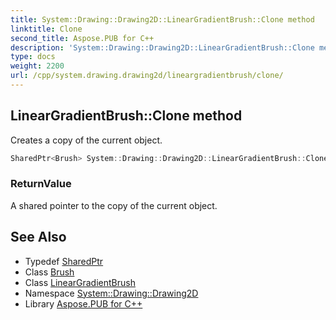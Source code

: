 ```yaml
---
title: System::Drawing::Drawing2D::LinearGradientBrush::Clone method
linktitle: Clone
second_title: Aspose.PUB for C++
description: 'System::Drawing::Drawing2D::LinearGradientBrush::Clone method. Creates a copy of the current object in C++.'
type: docs
weight: 2200
url: /cpp/system.drawing.drawing2d/lineargradientbrush/clone/
---
```

## LinearGradientBrush::Clone method


Creates a copy of the current object.

```cpp
SharedPtr<Brush> System::Drawing::Drawing2D::LinearGradientBrush::Clone() override
```


### ReturnValue

A shared pointer to the copy of the current object.

## See Also

* Typedef [SharedPtr](../../../system/sharedptr/)
* Class [Brush](../../../system.drawing/brush/)
* Class [LinearGradientBrush](../)
* Namespace [System::Drawing::Drawing2D](../../)
* Library [Aspose.PUB for C++](../../../)
